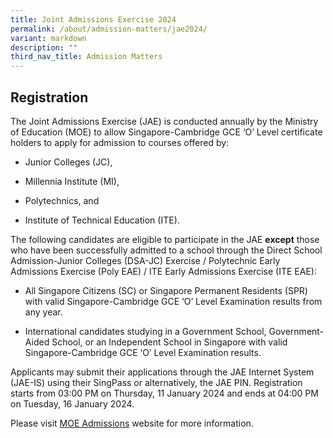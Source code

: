 ```yaml
---
title: Joint Admissions Exercise 2024
permalink: /about/admission-matters/jae2024/
variant: markdown
description: ""
third_nav_title: Admission Matters
---
```

<h2>Registration</h2><p></p><p>The Joint Admissions Exercise (JAE) is conducted annually by the Ministry of Education (MOE) to allow Singapore-Cambridge GCE ‘O’ Level certificate holders to apply for admission to courses offered by:</p><ul data-tight="true" class="tight"><li><p>Junior Colleges (JC),</p></li><li><p>Millennia Institute (MI),</p></li><li><p>Polytechnics, and</p></li><li><p>Institute of Technical Education (ITE).</p></li></ul><p>The following candidates are eligible to participate in the JAE&nbsp;<strong>except</strong>&nbsp;those who have been successfully admitted to a school through the Direct School Admission-Junior Colleges (DSA-JC) Exercise / Polytechnic Early Admissions Exercise (Poly EAE) / ITE Early Admissions Exercise (ITE EAE):</p><ul data-tight="true" class="tight"><li><p>All Singapore Citizens (SC) or Singapore Permanent Residents (SPR) with valid Singapore-Cambridge GCE ‘O’ Level Examination results from any year.</p></li><li><p>International candidates studying in a Government School, Government-Aided School, or an Independent School in Singapore with valid Singapore-Cambridge GCE ‘O’ Level Examination results.</p></li></ul><p>Applicants may submit their applications through the JAE Internet System (JAE-IS) using their SingPass or alternatively, the JAE PIN. Registration starts from 03:00 PM on Thursday, 11 January 2024 and ends at 04:00 PM on Tuesday, 16 January 2024.</p><p>Please visit&nbsp;<a href="https://www.moe.gov.sg/post-secondary/admissions/jae" rel="noopener noreferrer nofollow" target="_blank">MOE Admissions</a>&nbsp;website&nbsp;for more information.</p>